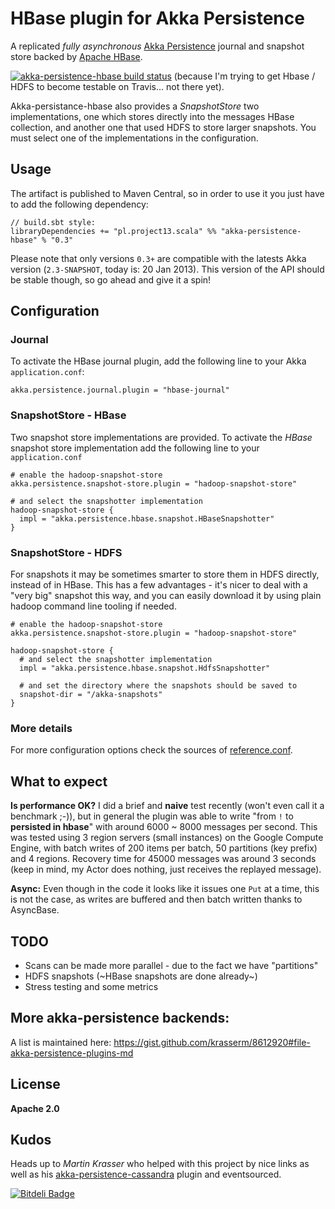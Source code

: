 HBase plugin for Akka Persistence
==================================

A replicated _fully asynchronous_ [Akka Persistence](http://doc.akka.io/docs/akka/snapshot/scala/persistence.html) journal and snapshot store backed by [Apache HBase](http://hbase.apache.org).

<a href="https://travis-ci.org/ktoso/akka-persistence-hbase"><img src="https://travis-ci.org/ktoso/akka-persistence-hbase.png" alt="akka-persistence-hbase build status"></a> (because I'm trying to get Hbase / HDFS to become testable on Travis... not there yet).

Akka-persistance-hbase also provides a _SnapshotStore_ two implementations, one which stores directly into the messages HBase collection,
and another one that used HDFS to store larger snapshots. You must select one of the implementations in the configuration.

Usage
-----

The artifact is published to Maven Central, so in order to use it you just have to add the following dependency:

```
// build.sbt style:
libraryDependencies += "pl.project13.scala" %% "akka-persistence-hbase" % "0.3"
```

Please note that only versions `0.3+` are compatible with the latests Akka version (`2.3-SNAPSHOT`, today is: 20 Jan 2013).
This version of the API should be stable though, so go ahead and give it a spin!

Configuration
-------------

### Journal

To activate the HBase journal plugin, add the following line to your Akka `application.conf`:

```
akka.persistence.journal.plugin = "hbase-journal"
```


### SnapshotStore - HBase

Two snapshot store implementations are provided.
To activate the _HBase_ snapshot store implementation add the following line to your `application.conf`

```
# enable the hadoop-snapshot-store
akka.persistence.snapshot-store.plugin = "hadoop-snapshot-store"

# and select the snapshotter implementation
hadoop-snapshot-store {
  impl = "akka.persistence.hbase.snapshot.HBaseSnapshotter"
}
```

### SnapshotStore - HDFS
For snapshots it may be sometimes smarter to store them in HDFS directly, instead of in HBase.
This has a few advantages - it's nicer to deal with a "very big" snapshot this way, and you can easily download it by using
plain hadoop command line tooling if needed.

```
# enable the hadoop-snapshot-store
akka.persistence.snapshot-store.plugin = "hadoop-snapshot-store"

hadoop-snapshot-store {
  # and select the snapshotter implementation
  impl = "akka.persistence.hbase.snapshot.HdfsSnapshotter"

  # and set the directory where the snapshots should be saved to
  snapshot-dir = "/akka-snapshots"
}
```

### More details

For more configuration options check the sources of [reference.conf](https://github.com/ktoso/akka-persistence-hbase/blob/master/src/main/resources/reference.conf).

What to expect
--------------
**Is performance OK?** I did a brief and **naive** test recently (won't even call it a benchmark ;-)), but in general the plugin was able to write "from `!` to __persisted in hbase__" with around 6000 ~ 8000 messages per second.
This was tested using 3 region servers (small instances) on the Google Compute Engine, with batch writes of 200 items per batch, 50 partitions (key prefix) and 4 regions.
Recovery time for 45000 messages was around 3 seconds (keep in mind, my Actor does nothing, just receives the replayed message).

**Async:** Even though in the code it looks like it issues one `Put` at a time, this is not the case, as writes are buffered and then batch written thanks to AsyncBase.

TODO
----

* Scans can be made more parallel - due to the fact we have "partitions"
* HDFS snapshots (~HBase snapshots are done already~)
* Stress testing and some metrics

More akka-persistence backends:
-------------------------------
A list is maintained here: https://gist.github.com/krasserm/8612920#file-akka-persistence-plugins-md

License
-------

**Apache 2.0**

Kudos
-----

Heads up to _Martin Krasser_ who helped with this project by nice links as well as his [akka-persistence-cassandra](https://github.com/krasserm/akka-persistence-cassandra) plugin and eventsourced.


[![Bitdeli Badge](https://d2weczhvl823v0.cloudfront.net/ktoso/akka-persistence-hbase/trend.png)](https://bitdeli.com/free "Bitdeli Badge")

